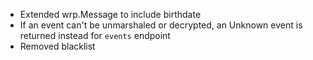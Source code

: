  - Extended wrp.Message to include birthdate
 - If an event can't be unmarshaled or decrypted, an Unknown event is returned instead for `events` endpoint
 - Removed blacklist
